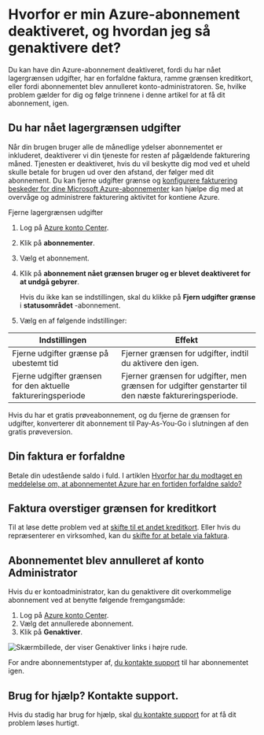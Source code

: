 <properties
    pageTitle="Genaktiver deaktiveret Azure abonnement | Microsoft Azure"
    description="I denne artikel beskrives det, når du muligvis et Azure-abonnement deaktiveret, og hvordan du aktiverer den."
    keywords="Azure-abonnement deaktiveret"
    services=""
    documentationCenter=""
    authors="genlin"
    manager="mbaldwin"
    editor=""
    tags="billing"
    />

<tags
    ms.service="billing"
    ms.workload="na"
    ms.tgt_pltfrm="na"
    ms.devlang="na"
    ms.topic="article"
    ms.date="10/04/2016"
    ms.author="genli"/>

# <a name="why-is-my-azure-subscription-disabled-and-how-do-i-reactivate-it"></a>Hvorfor er min Azure-abonnement deaktiveret, og hvordan jeg så genaktivere det?

Du kan have din Azure-abonnement deaktiveret, fordi du har nået lagergrænsen udgifter, har en forfaldne faktura, ramme grænsen kreditkort, eller fordi abonnementet blev annulleret konto-administratoren. Se, hvilke problem gælder for dig og følge trinnene i denne artikel for at få dit abonnement, igen. 

## <a name="you-reached-your-spending-limit"></a>Du har nået lagergrænsen udgifter

Når din brugen bruger alle de månedlige ydelser abonnementet er inkluderet, deaktiverer vi din tjeneste for resten af pågældende fakturering måned. Tjenesten er deaktiveret, hvis du vil beskytte dig mod ved et uheld skulle betale for brugen ud over den afstand, der følger med dit abonnement. Du kan fjerne udgifter grænse og [konfigurere fakturering beskeder for dine Microsoft Azure-abonnementer](billing-set-up-alerts.md) kan hjælpe dig med at overvåge og administrere fakturering aktivitet for kontiene Azure.

Fjerne lagergrænsen udgifter

1. Log på [Azure konto Center](https://account.windowsazure.com/Home/Index).

2. Klik på **abonnementer**.

3. Vælg et abonnement.

4. Klik på **abonnement nået grænsen bruger og er blevet deaktiveret for at undgå gebyrer**.

    Hvis du ikke kan se indstillingen, skal du klikke på **Fjern udgifter grænse** i **statusområdet** -abonnement.

5. Vælg en af følgende indstillinger:

|Indstillingen|Effekt|
|------|------|
|Fjerne udgifter grænse på ubestemt tid|Fjerner grænsen for udgifter, indtil du aktivere den igen.|
|Fjerne udgifter grænsen for den aktuelle faktureringsperiode|Fjerner grænsen for udgifter, men grænsen for udgifter genstarter til den næste faktureringsperiode.|

Hvis du har et gratis prøveabonnement, og du fjerne de grænsen for udgifter, konverterer dit abonnement til Pay-As-You-Go i slutningen af den gratis prøveversion.

## <a name="your-bill-is-past-due"></a>Din faktura er forfaldne

Betale din udestående saldo i fuld. I artiklen [Hvorfor har du modtaget en meddelelse om, at abonnementet Azure har en fortiden forfaldne saldo?](billing-azure-subscription-past-due-balance.md#what-can-you-do-to-resolve-the-issue)

## <a name="the-bill-exceeds-your-credit-card-limit"></a>Faktura overstiger grænsen for kreditkort

Til at løse dette problem ved at [skifte til et andet kreditkort](billing-how-to-change-credit-card.md). Eller hvis du repræsenterer en virksomhed, kan du [skifte for at betale via faktura](https://azure.microsoft.com/pricing/invoicing/).

## <a name="the-subscription-was-canceled-by-the-account-administrator"></a>Abonnementet blev annulleret af konto Administrator

Hvis du er kontoadministrator, kan du genaktivere dit overkommelige abonnement ved at benytte følgende fremgangsmåde: 

1. Log på [Azure konto Center](https://account.windowsazure.com/Home/Index).
2. Vælg det annullerede abonnement.
3. Klik på **Genaktiver**.

![Skærmbillede, der viser Genaktiver links i højre rude.](./media/billing-how-to-cancel-azure-subscription/reactivate-sub.png)

For andre abonnementstyper af, [du kontakte support](https://portal.azure.com/?#blade/Microsoft_Azure_Support/HelpAndSupportBlade) til har abonnementet igen.

## <a name="need-help-contact-support"></a>Brug for hjælp? Kontakte support.
Hvis du stadig har brug for hjælp, skal [du kontakte support](https://portal.azure.com/?#blade/Microsoft_Azure_Support/HelpAndSupportBlade) for at få dit problem løses hurtigt. 

